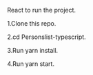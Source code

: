 React to run the project.

1.Clone this repo.

2.cd Personslist-typescript.

3.Run yarn install.

4.Run yarn start.

